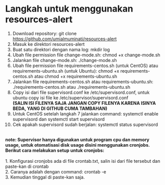 # Langkah untuk menggunakan resources-alert
1. Download repository: git clone https://github.com/umialmuminati/resources-alert
2. Masuk ke direktori resources-alert
3. Buat satu direktori dengan nama log: mkdir log
4. Ubah file permission file change-mode.sh: chmod +x change-mode.sh
5. Jalankan file change-mode.sh: ./change-mode.sh
6. Ubah file permission file requirements-centos.sh (untuk CentOS) atau requirements-ubuntu.sh (untuk Ubuntu): chmod +x requirements-centos.sh atau chmod +x requirements-ubuntu.sh
7. Jalankan file requirements-centos.sh atau requirements-ubuntu.sh: ./requirements-centos.sh atau ./requirements-ubuntu.sh
8. Copy isi dari file supervisord.conf ke /etc/supervisord.conf, untuk ubuntu copy isi file ke /etc/supervisor/supervisord.conf
<br> <b> (SALIN ISI FILENYA SAJA JANGAN COPY FILENYA KARENA ISINYA BEDA, YANG DI GITHUB CUMA TAMBAHAN) </b> <br>
9. Untuk CentOS setelah langkah 7 jalankan command: systemctl enable supervisord dan systemctl start supervisord
10. Cek apakah supervisord sudah berjalan: systemctl status supervisord
<br>
<b> note: Supervisor hanya digunakan untuk program cpu dan memory usage, untuk otomatisasi disk usage disini menggunakan cronjobs.</b>
<br>
<b> Berikut cara melakukan setup untuk cronjobs: </b><br>
<br>
1. Konfigurasi cronjobs ada di file crontab.txt, salin isi dari file tersebut dan paste-kan di crontab <br>
2. Caranya adalah dengan command: crontab -e <br>
3. Kemudian tinggal di paste-kan saja.
